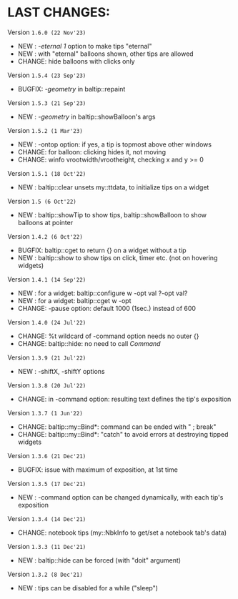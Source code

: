# LAST CHANGES:


Version `1.6.0 (22 Nov'23)`

  - NEW   : *-eternal 1* option to make tips "eternal"
  - NEW   : with "eternal" balloons shown, other tips are allowed
  - CHANGE: hide balloons with clicks only


Version `1.5.4 (23 Sep'23)`

  - BUGFIX: *-geometry* in baltip::repaint


Version `1.5.3 (21 Sep'23)`

  - NEW   : *-geometry* in baltip::showBalloon's args


Version `1.5.2 (1 Mar'23)`

  - NEW   : -ontop option: if yes, a tip is topmost above other windows
  - CHANGE: for balloon: clicking hides it, not moving
  - CHANGE: winfo vrootwidth/vrootheight, checking x and y >= 0


Version `1.5.1 (18 Oct'22)`

  - NEW   : baltip::clear unsets my::ttdata, to initialize tips on a widget


Version `1.5 (6 Oct'22)`

  - NEW   : baltip::showTip to show tips, baltip::showBalloon to show balloons at pointer


Version `1.4.2 (6 Oct'22)`

  - BUGFIX: baltip::cget to return {} on a widget without a tip
  - NEW   : baltip::show to show tips on click, timer etc. (not on hovering widgets)


Version `1.4.1 (14 Sep'22)`

  - NEW   : for a widget: baltip::configure w -opt val ?-opt val?
  - NEW   : for a widget: baltip::cget w -opt
  - CHANGE: -pause option: default 1000 (1sec.) instead of 600


Version `1.4.0 (24 Jul'22)`

  - CHANGE: %t wildcard of -command option needs no outer {}
  - CHANGE: baltip::hide: no need to call *Command*


Version `1.3.9 (21 Jul'22)`

  - NEW   : -shiftX, -shiftY options


Version `1.3.8 (20 Jul'22)`

  - CHANGE: in -command option: resulting text defines the tip's exposition


Version `1.3.7 (1 Jun'22)`

  - CHANGE: baltip::my::Bind*: command can be ended with " ; break"
  - CHANGE: baltip::my::Bind*: "catch" to avoid errors at destroying tipped widgets


Version `1.3.6 (21 Dec'21)`

  - BUGFIX: issue with maximum of exposition, at 1st time


Version `1.3.5 (17 Dec'21)`

  - NEW   : -command option can be changed dynamically, with each tip's exposition


Version `1.3.4 (14 Dec'21)`

  - CHANGE: notebook tips (my::NbkInfo to get/set a notebook tab's data)


Version `1.3.3 (11 Dec'21)`

  - NEW   : baltip::hide can be forced (with "doit" argument)


Version `1.3.2 (8 Dec'21)`

  - NEW   : tips can be disabled for a while ("sleep")

